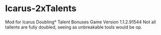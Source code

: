 # Icarus-2xTalents
Mod for Icarus Doubling* Talent Bonuses Game Version 1.1.2.91544 
Not all tallents are fully doubled, seeing as unbreakable tools would be op.

